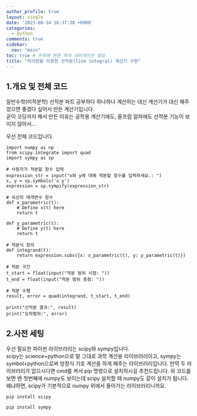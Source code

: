 ```yaml
---
author_profile: true
layout: single
date: '2023-08-14 16:37:38 +0900'
categories:
  - python
comments: true
sidebar:
  nav: "main"
toc: true # 우측에 본문 목차 네비게이션 생성
title: "파이썬을 이용한 선적분(line integral) 계산기 구현"
---
```

## 1.개요 및 전체 코드

일반수학(미적분학) 선적분 파트 공부하다 하나하나 계산하는 대신 계산기가 대신 해주었으면 좋겠다 싶어서 만든 계산기입니다.<br>
굳이 코딩까지 해서 만든 이유는 공학용 계산기에도, 울프럼 알파에도 선적분 기능이 보이지 않아서...

우선 전체 코드입니다.
```
import numpy as np
from scipy.integrate import quad
import sympy as sp

# 사용자가 적분할 함수 입력
expression_str = input("x와 y에 대해 적분할 함수를 입력하세요.: ")
x, y = sp.symbols('x y')
expression = sp.sympify(expression_str)

# 곡선의 매개변수 함수
def x_parametric(t):
    # Define x(t) here
    return t

def y_parametric(t):
    # Define y(t) here
    return t

# 적분식 정의
def integrand(t):
    return expression.subs({x: x_parametric(t), y: y_parametric(t)})

# 적분 구간
t_start = float(input("적분 범위 시점: "))
t_end = float(input("적분 범위 종점: "))

# 적분 수행
result, error = quad(integrand, t_start, t_end)

print("선적분 결과:", result)
print("오차범위:", error)

```

## 2.사전 세팅
우선 필요한 파이썬 라이브러리는 scipy와 sympy입니다.<br> scipy는 science+python으로 말 그대로 과학 계산용 라이브러리이고, sympy는 symbol+python으로써 방정식 기호 계산을 하게 해주는 라이브러리입니다.
만약 두 라이브러리가 없으시다면 cmd를 켜서 pip 명령으로 설치하시길 추천드립니다. 위 코드를 보면 맨 첫번째에 numpy도 보이는데 scipy 설치할 때 numpy도 같이 설치가 됩니다. 왜냐하면, scipy가 기본적으로 numpy 위에서 돌아가는 라이브러리니까요. 
```
pip install scipy
```
```
pip install sympy
```
